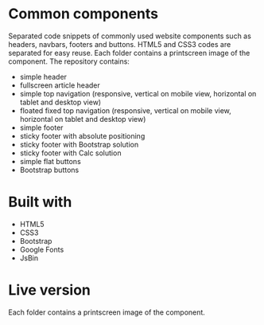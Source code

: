 # Common components
Separated code snippets of commonly used website components such as headers, navbars, footers and buttons. HTML5 and CSS3 codes are separated for easy reuse. Each folder contains a printscreen image of the component. The repository contains:
- simple header
- fullscreen article header
- simple top navigation (responsive, vertical on mobile view, horizontal on tablet and desktop view)
- floated fixed top navigation (responsive, vertical on mobile view, horizontal on tablet and desktop view)
- simple footer
- sticky footer with absolute positioning
- sticky footer with Bootstrap solution
- sticky footer with Calc solution
- simple flat buttons
- Bootstrap buttons
# Built with
- HTML5
- CSS3
- Bootstrap
- Google Fonts
- JsBin
# Live version
Each folder contains a printscreen image of the component.




